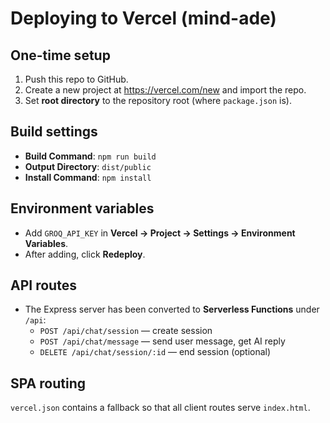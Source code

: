 # Deploying to Vercel (mind-ade)

## One-time setup
1. Push this repo to GitHub.
2. Create a new project at https://vercel.com/new and import the repo.
3. Set **root directory** to the repository root (where `package.json` is).

## Build settings
- **Build Command**: `npm run build`
- **Output Directory**: `dist/public`
- **Install Command**: `npm install`

## Environment variables
- Add `GROQ_API_KEY` in **Vercel → Project → Settings → Environment Variables**.
- After adding, click **Redeploy**.

## API routes
- The Express server has been converted to **Serverless Functions** under `/api`:
  - `POST /api/chat/session` — create session
  - `POST /api/chat/message` — send user message, get AI reply
  - `DELETE /api/chat/session/:id` — end session (optional)

## SPA routing
`vercel.json` contains a fallback so that all client routes serve `index.html`.